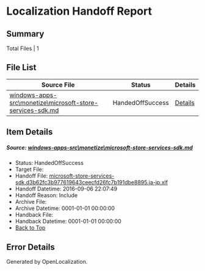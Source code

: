# <a name='report-top'></a> Localization Handoff Report

## Summary
 Total Files | 1

## File List
 Source File | Status | Details 
 ----------- | ------ | ------- 
 [windows-apps-src\monetize\microsoft-store-services-sdk.md](https://github.com/Microsoft/windows-apps/blob/a336ad8c56c5b0e27409745aa4b47eb8121cc07c/windows-apps-src/monetize/microsoft-store-services-sdk.md) | HandedOffSuccess | [Details](#a156fe516f2d29bc894de1430e3196a5bacb44844835)

## Item Details
##### <a name='a156fe516f2d29bc894de1430e3196a5bacb44844835'></a> Source: [windows-apps-src\monetize\microsoft-store-services-sdk.md](https://github.com/Microsoft/windows-apps/blob/a336ad8c56c5b0e27409745aa4b47eb8121cc07c/windows-apps-src/monetize/microsoft-store-services-sdk.md)
* Status: HandedOffSuccess
* Target File: 
* Handoff File: [microsoft-store-services-sdk.d3b62fc3b977619643ceecfd26fc7b191dbe8895.ja-jp.xlf](https://github.com/Microsoft/WDG.handoff/blob/ffe5a115f903197fc8a5963ea8e1a8fd27daae18/ol-handoff/Microsoft/windows-apps.ja-jp/master/microsoft-store-services-sdk.d3b62fc3b977619643ceecfd26fc7b191dbe8895.ja-jp.xlf)
* Handoff Datetime: 2016-09-06 22:07:49
* Handoff Reason: Include
* Archive File: 
* Archive Datetime: 0001-01-01 00:00:00
* Handback File: 
* Handback Datetime: 0001-01-01 00:00:00
* [Back to Top](#report-top)


## Error Details

Generated by OpenLocalization.
